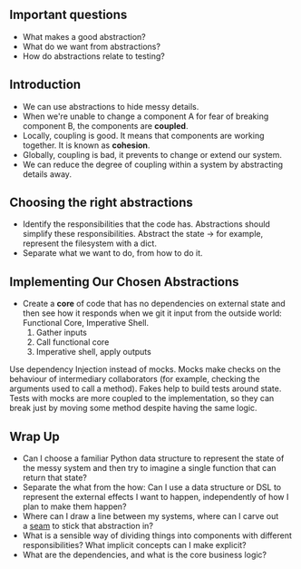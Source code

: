## Important questions

- What makes a good abstraction?
- What do we want from abstractions?
- How do abstractions relate to testing?

## Introduction

- We can use abstractions to hide messy details. 
- When we're unable to change a component A for fear of breaking component B, the components are **coupled**. 
- Locally, coupling is good. It means that components are working together. It is known as **cohesion**. 
- Globally, coupling is bad, it prevents to change or extend our system. 
- We can reduce the degree of coupling within a system by abstracting details away. 

## Choosing the right abstractions

- Identify the responsibilities that the code has. Abstractions should simplify these responsibilities. Abstract the state -> for example, represent the filesystem with a dict. 
- Separate what we want to do, from how to do it. 

## Implementing Our Chosen Abstractions

- Create a **core** of code that has no dependencies on external state and then see how it responds when we git it input from the outside world: Functional Core, Imperative Shell. 
	1. Gather inputs
	2. Call functional core
	3. Imperative shell, apply outputs

Use dependency Injection instead of mocks. Mocks make checks on the behaviour of intermediary collaborators (for example, checking the arguments used to call a method). Fakes help to build tests around state. 
Tests with mocks are more coupled to the implementation, so they can break just by moving some method despite having the same logic. 

## Wrap Up

- Can I choose a familiar Python data structure to represent the state of the messy system and then try to imagine a single function that can return that state?
- Separate the what from the how: Can I use a data structure or DSL to represent the external effects I want to happen, independently of how I plan to make them happen?
- Where can I draw a line between my systems, where can I carve out a [seam](https://oreil.ly/zNUGG) to stick that abstraction in?
- What is a sensible way of dividing things into components with different responsibilities? What implicit concepts can I make explicit?
- What are the dependencies, and what is the core business logic?
 